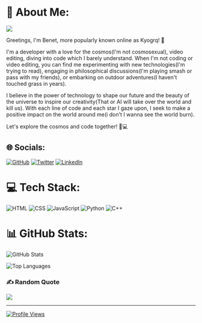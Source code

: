 # 👋 About Me:

<img src="https://unsplash.com/photos/nebula--hI5dX2ObAs" class="center">

Greetings, I'm Benet, more popularly known online as Kyogrq! 🚀

I'm a developer with a love for the cosmos(I'm not cosmosexual), video editing, diving into code which I barely understand. When I'm not coding or video editing, you can find me experimenting with new technologies(I'm trying to read), engaging in philosophical discussions(I'm playing smash or pass with my friends), or embarking on outdoor adventures(I haven't touched grass in years).

I believe in the power of technology to shape our future and the beauty of the universe to inspire our creativity(That or AI will take over the world and kill us). With each line of code and each star I gaze upon, I seek to make a positive impact on the world around me(i don't I wanna see the world burn).

Let's explore the cosmos and code together! 🌌💻

## 🌐 Socials:
[![GitHub](https://img.shields.io/badge/GitHub-181717?style=for-the-badge&logo=github&logoColor=white)](https://github.com/Kyogrq) [![Twitter](https://img.shields.io/badge/Twitter-1DA1F2?style=for-the-badge&logo=twitter&logoColor=white)](https://twitter.com/Kyogrq) [![LinkedIn](https://img.shields.io/badge/LinkedIn-0077B5?style=for-the-badge&logo=linkedin&logoColor=white)](https://www.linkedin.com/in/Kyogrq/)

# 💻 Tech Stack:
![HTML](https://img.shields.io/badge/HTML5-E34F26?style=for-the-badge&logo=html5&logoColor=white) ![CSS](https://img.shields.io/badge/CSS3-1572B6?style=for-the-badge&logo=css3&logoColor=white) ![JavaScript](https://img.shields.io/badge/JavaScript-F7DF1E?style=for-the-badge&logo=javascript&logoColor=black) ![Python](https://img.shields.io/badge/Python-3776AB?style=for-the-badge&logo=python&logoColor=white) ![C++](https://img.shields.io/badge/C++-00599C?style=for-the-badge&logo=c%2B%2B&logoColor=white)

# 📊 GitHub Stats:
![GitHub Stats](https://github-readme-stats.vercel.app/api?username=Kyogrq&theme=dark&show_icons=true&count_private=true)

![Top Languages](https://github-readme-stats.vercel.app/api/top-langs/?username=Kyogrq&layout=compact&theme=dark)

### ✍️ Random Quote
![](https://quotes-github-readme.vercel.app/api?type=horizontal&theme=radical)

---
[![Profile Views](https://komarev.com/ghpvc/?username=Kyogrq&color=blueviolet)](https://github.com/Kyogrq)
